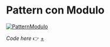 # Pattern con Modulo

[![PatternModulo](https://user-images.githubusercontent.com/76476647/112503441-3723dd80-8d8b-11eb-8a8e-8fa457fd8d88.png "PatternModulo")](https://editor.p5js.org/Lucilla/full/xZunQBMcj)

_Code here_ :point_right: [+](https://editor.p5js.org/Lucilla/full/xZunQBMcj)
